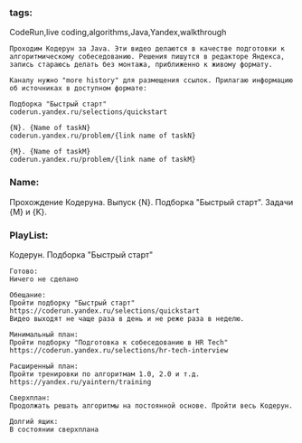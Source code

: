 ### tags:
CodeRun,live coding,algorithms,Java,Yandex,walkthrough

```
Проходим Кодерун за Java. Эти видео делаются в качестве подготовки к алгоритмическому собеседованию. Решения пишутся в редакторе Яндекса, запись стараюсь делать без монтажа, приближенно к живому формату.

Каналу нужно "more history" для размещения ссылок. Прилагаю информацию об источниках в доступном формате:

Подборка "Быстрый старт"
coderun.yandex.ru/selections/quickstart

{N}. {Name of taskN}
coderun.yandex.ru/problem/{link name of taskN}

{M}. {Name of taskM}
coderun.yandex.ru/problem/{link name of taskM}
```
### Name:
Прохождение Кодеруна. Выпуск {N}. Подборка "Быстрый старт". Задачи {M} и {K}.

### PlayList:
Кодерун. Подборка "Быстрый старт"
```
Готово:
Ничего не сделано

Обещание:
Пройти подборку "Быстрый старт" 
https://coderun.yandex.ru/selections/quickstart
Видео выходят не чаще раза в день и не реже раза в неделю.

Минимальный план:
Пройти подборку "Подготовка к собеседованию в HR Tech" 
https://coderun.yandex.ru/selections/hr-tech-interview

Расширенный план:
Пройти тренировки по алгоритмам 1.0, 2.0 и т.д.
https://yandex.ru/yaintern/training

Сверхплан:
Продолжать решать алгоритмы на постоянной основе. Пройти весь Кодерун.

Долгий ящик:
В состоянии сверхплана
```